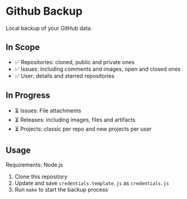 # Github Backup

Local backup of your GitHub data.

## In Scope

- ✅ Repositories: cloned, public and private ones
- ✅ Issues: including comments and images, open and closed ones
- ✅ User: details and starred repositories  

## In Progress
- ⏳ Issues: File attachments
- ⏳ Releases: including images, files and artifacts
- ⏳ Projects: classic per repo and new projects per user

## Usage

Requirements: Node.js

1. Clone this repository
2. Update and save `credentials.template.js` as `credentials.js`
3. Run `make` to start the backup process
